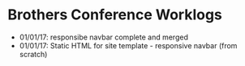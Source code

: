 # Brothers Conference Worklogs

+ 01/01/17: responsibe navbar complete and merged
+ 01/01/17: Static HTML for site template - responsive navbar (from scratch)
